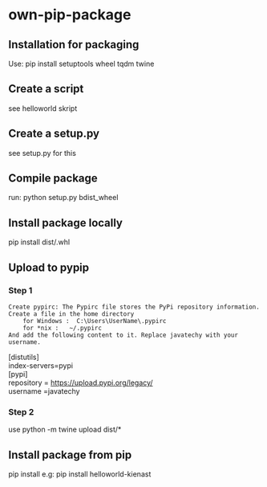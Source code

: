 # own-pip-package

## Installation for packaging
Use: pip install setuptools wheel tqdm twine

## Create a script
see helloworld skript

## Create a setup.py
see setup.py for this


## Compile package
run: python setup.py bdist_wheel


## Install package locally
pip install dist/<filename>.whl


## Upload to pypip

### Step 1
    Create pypirc: The Pypirc file stores the PyPi repository information. Create a file in the home directory
        for Windows :  C:\Users\UserName\.pypirc 
        for *nix :   ~/.pypirc 
    And add the following content to it. Replace javatechy with your username.

[distutils]<br/>
index-servers=pypi<br/>
[pypi] <br/>
repository = https://upload.pypi.org/legacy/ <br/>
username =javatechy<br/>

### Step 2
use python -m twine upload dist/*

## Install package from pip
pip install <name in setup.py> e.g:
pip install helloworld-kienast